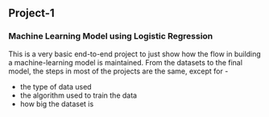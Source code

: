 ## Project-1 
### Machine Learning Model using Logistic Regression
This is a very basic end-to-end project to just show how the flow in building a machine-learning model is maintained.
From the datasets to the final model, the steps in most of the projects are the same, except for -
- the type of data used
- the algorithm used to train the data
- how big the dataset is
